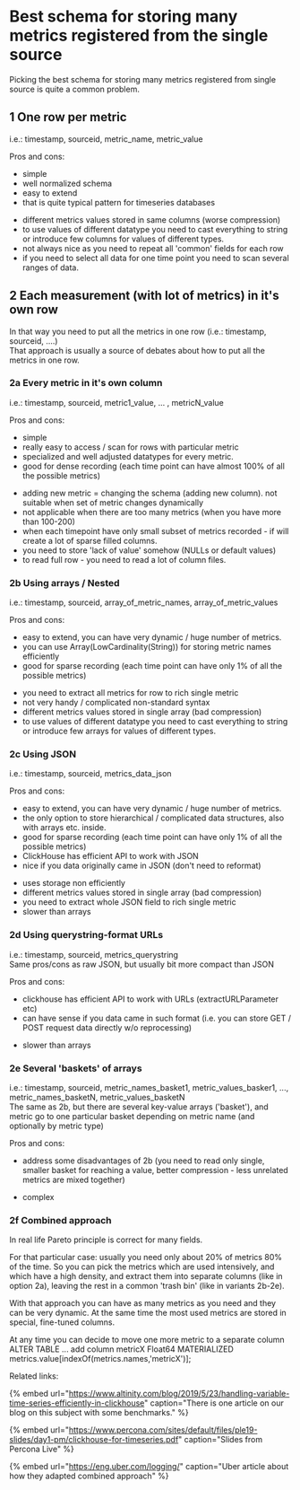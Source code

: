 # Best schema for storing many metrics registered from the single source

Picking the best schema for storing many metrics registered from single source is quite a common problem.

## 1 One row per metric

i.e.: timestamp, sourceid, metric\_name, metric\_value

Pros and cons:  
+ simple  
+ well normalized schema  
+ easy to extend  
+ that is quite typical pattern for timeseries databases  
-  different metrics values stored in same columns \(worse compression\)  
-  to use values of different datatype you need to cast everything to string or introduce few columns for values of different types.  
-  not always nice as you need to repeat all 'common' fields for each row  
-  if you need to select all data for one time point you need to scan several ranges of data.

## 2 Each measurement \(with lot of metrics\) in it's own row

In that way you need to put all the metrics in one row \(i.e.: timestamp, sourceid, ....\)   
That approach is usually a source of debates about how to put all the metrics in one row.

### 2a Every metric in it's own column

i.e.: timestamp, sourceid, metric1\_value, ... , metricN\_value

Pros and cons:  
+ simple   
+ really easy to access / scan for rows with particular metric  
+ specialized and well adjusted datatypes for every metric.  
+ good for dense recording \(each time point can have almost 100% of all the possible metrics\)  
-  adding new metric = changing the schema \(adding new column\). not suitable when set of metric changes dynamically  
-  not applicable when there are too many metrics \(when you have more than 100-200\)  
-  when each timepoint have only small subset of metrics recorded - if will create a lot of sparse filled columns.  
-  you need to store 'lack of value' somehow \(NULLs or default values\)  
-  to read full row - you need to read a lot of column files.

### 2b Using arrays / Nested

i.e.: timestamp, sourceid, array\_of\_metric\_names, array\_of\_metric\_values

Pros and cons:  
+ easy to extend, you can have very dynamic / huge number of metrics.   
+ you can use Array\(LowCardinality\(String\)\) for storing metric names efficiently   
+ good for sparse recording \(each time point can have only 1% of all the possible metrics\)   
-  you need to extract all metrics for row to rich single metric   
-  not very handy / complicated non-standard syntax   
-  different metrics values stored in single array \(bad compression\)   
-  to use values of different datatype you need to cast everything to string or introduce few arrays for values of different types.

### 2c Using JSON

i.e.: timestamp, sourceid, metrics\_data\_json

Pros and cons:  
+ easy to extend, you can have very dynamic / huge number of metrics.   
+ the only option to store hierarchical / complicated data structures, also with arrays etc. inside.   
+ good for sparse recording \(each time point can have only 1% of all the possible metrics\)   
+ ClickHouse has efficient API to work with JSON   
+ nice if you data originally came in JSON \(don't need to reformat\)   
-  uses storage non efficiently   
-  different metrics values stored in single array \(bad compression\)   
-  you need to extract whole JSON field to rich single metric   
-  slower than arrays

### 2d Using querystring-format URLs

i.e.: timestamp, sourceid, metrics\_querystring  
Same pros/cons as raw JSON, but usually bit more compact than JSON

Pros and cons:  
+ clickhouse has efficient API to work with URLs \(extractURLParameter etc\)  
+ can have sense if you data came in such format \(i.e. you can store GET / POST request data directly w/o reprocessing\)  
-  slower than arrays

### 2e Several 'baskets' of arrays

i.e.: timestamp, sourceid, metric\_names\_basket1, metric\_values\_basker1, ..., metric\_names\_basketN, metric\_values\_basketN  
The same as 2b, but there are several key-value arrays \('basket'\), and metric go to one particular basket depending on metric name \(and optionally by metric type\)

Pros and cons:  
+ address some disadvantages of 2b \(you need to read only single, smaller basket for reaching a value, better compression - less unrelated metrics are mixed together\)   
-  complex

### 2f Combined approach

In real life Pareto principle is correct for many fields.

For that particular case: usually you need only about 20% of metrics 80% of the time. So you can pick the metrics which are used intensively, and which have a high density, and extract them into separate columns \(like in option 2a\), leaving the rest in a common 'trash bin' \(like in variants 2b-2e\).

With that approach you can have as many metrics as you need and they can be very dynamic. At the same time the most used metrics are stored in special, fine-tuned columns.

At any time you can decide to move one more metric to a separate column ALTER TABLE ... add column metricX Float64 MATERIALIZED metrics.value\[indexOf\(metrics.names,'metricX'\)\];  




Related links:

{% embed url="https://www.altinity.com/blog/2019/5/23/handling-variable-time-series-efficiently-in-clickhouse" caption="There is one article on our blog on this subject with some benchmarks." %}

{% embed url="https://www.percona.com/sites/default/files/ple19-slides/day1-pm/clickhouse-for-timeseries.pdf" caption="Slides from Percona Live" %}

{% embed url="https://eng.uber.com/logging/" caption="Uber article about how they adapted combined approach" %}

